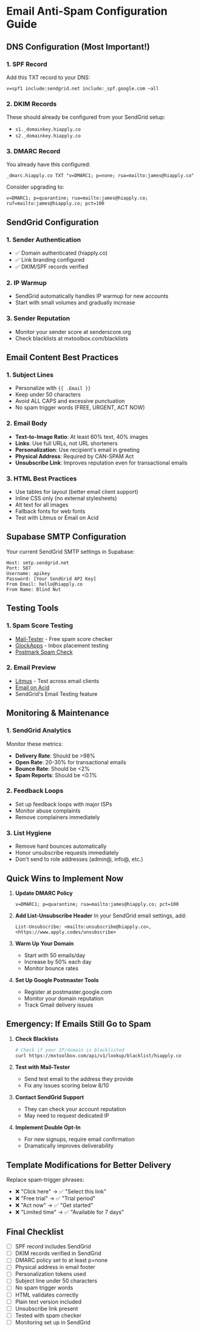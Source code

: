 # Email Anti-Spam Configuration Guide

## DNS Configuration (Most Important!)

### 1. SPF Record
Add this TXT record to your DNS:
```
v=spf1 include:sendgrid.net include:_spf.google.com ~all
```

### 2. DKIM Records
These should already be configured from your SendGrid setup:
- `s1._domainkey.hiapply.co`
- `s2._domainkey.hiapply.co`

### 3. DMARC Record
You already have this configured:
```
_dmarc.hiapply.co TXT "v=DMARC1; p=none; rua=mailto:james@hiapply.co"
```

Consider upgrading to:
```
v=DMARC1; p=quarantine; rua=mailto:james@hiapply.co; ruf=mailto:james@hiapply.co; pct=100
```

## SendGrid Configuration

### 1. Sender Authentication
- ✅ Domain authenticated (hiapply.co)
- ✅ Link branding configured
- ✅ DKIM/SPF records verified

### 2. IP Warmup
- SendGrid automatically handles IP warmup for new accounts
- Start with small volumes and gradually increase

### 3. Sender Reputation
- Monitor your sender score at senderscore.org
- Check blacklists at mxtoolbox.com/blacklists

## Email Content Best Practices

### 1. Subject Lines
- Personalize with `{{ .Email }}`
- Keep under 50 characters
- Avoid ALL CAPS and excessive punctuation
- No spam trigger words (FREE, URGENT, ACT NOW)

### 2. Email Body
- **Text-to-Image Ratio**: At least 60% text, 40% images
- **Links**: Use full URLs, not URL shorteners
- **Personalization**: Use recipient's email in greeting
- **Physical Address**: Required by CAN-SPAM Act
- **Unsubscribe Link**: Improves reputation even for transactional emails

### 3. HTML Best Practices
- Use tables for layout (better email client support)
- Inline CSS only (no external stylesheets)
- Alt text for all images
- Fallback fonts for web fonts
- Test with Litmus or Email on Acid

## Supabase SMTP Configuration

Your current SendGrid SMTP settings in Supabase:
```
Host: smtp.sendgrid.net
Port: 587
Username: apikey
Password: [Your SendGrid API Key]
From Email: hello@hiapply.co
From Name: Blind Nut
```

## Testing Tools

### 1. Spam Score Testing
- [Mail-Tester](https://www.mail-tester.com/) - Free spam score checker
- [GlockApps](https://glockapps.com/) - Inbox placement testing
- [Postmark Spam Check](https://spamcheck.postmarkapp.com/)

### 2. Email Preview
- [Litmus](https://litmus.com/) - Test across email clients
- [Email on Acid](https://www.emailonacid.com/)
- SendGrid's Email Testing feature

## Monitoring & Maintenance

### 1. SendGrid Analytics
Monitor these metrics:
- **Delivery Rate**: Should be >98%
- **Open Rate**: 20-30% for transactional emails
- **Bounce Rate**: Should be <2%
- **Spam Reports**: Should be <0.1%

### 2. Feedback Loops
- Set up feedback loops with major ISPs
- Monitor abuse complaints
- Remove complainers immediately

### 3. List Hygiene
- Remove hard bounces automatically
- Honor unsubscribe requests immediately
- Don't send to role addresses (admin@, info@, etc.)

## Quick Wins to Implement Now

1. **Update DMARC Policy**
   ```
   v=DMARC1; p=quarantine; rua=mailto:james@hiapply.co; pct=100
   ```

2. **Add List-Unsubscribe Header**
   In your SendGrid email settings, add:
   ```
   List-Unsubscribe: <mailto:unsubscribe@hiapply.co>, <https://www.apply.codes/unsubscribe>
   ```

3. **Warm Up Your Domain**
   - Start with 50 emails/day
   - Increase by 50% each day
   - Monitor bounce rates

4. **Set Up Google Postmaster Tools**
   - Register at postmaster.google.com
   - Monitor your domain reputation
   - Track Gmail delivery issues

## Emergency: If Emails Still Go to Spam

1. **Check Blacklists**
   ```bash
   # Check if your IP/domain is blacklisted
   curl https://mxtoolbox.com/api/v1/lookup/blacklist/hiapply.co
   ```

2. **Test with Mail-Tester**
   - Send test email to the address they provide
   - Fix any issues scoring below 8/10

3. **Contact SendGrid Support**
   - They can check your account reputation
   - May need to request dedicated IP

4. **Implement Double Opt-In**
   - For new signups, require email confirmation
   - Dramatically improves deliverability

## Template Modifications for Better Delivery

Replace spam-trigger phrases:
- ❌ "Click here" → ✅ "Select this link"
- ❌ "Free trial" → ✅ "Trial period"
- ❌ "Act now" → ✅ "Get started"
- ❌ "Limited time" → ✅ "Available for 7 days"

## Final Checklist

- [ ] SPF record includes SendGrid
- [ ] DKIM records verified in SendGrid
- [ ] DMARC policy set to at least p=none
- [ ] Physical address in email footer
- [ ] Personalization tokens used
- [ ] Subject line under 50 characters
- [ ] No spam trigger words
- [ ] HTML validates correctly
- [ ] Plain text version included
- [ ] Unsubscribe link present
- [ ] Tested with spam checker
- [ ] Monitoring set up in SendGrid